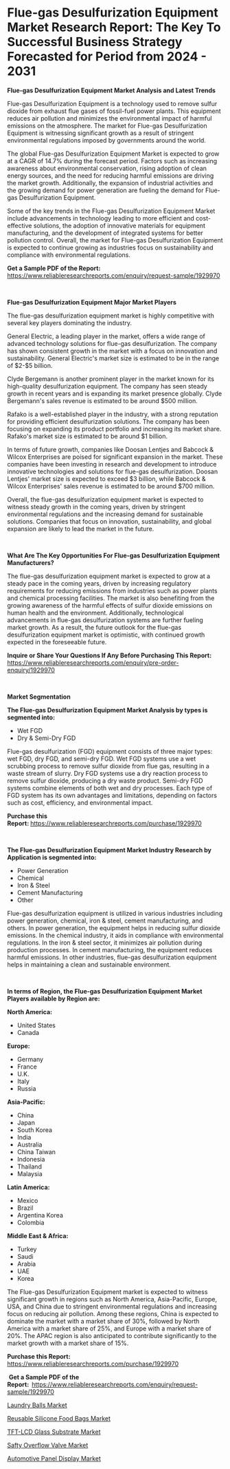 <p><h1>Flue-gas Desulfurization Equipment Market Research Report: The Key To Successful Business Strategy Forecasted for Period from 2024 - 2031</h1></p><p><strong>Flue-gas Desulfurization Equipment Market Analysis and Latest Trends</strong></p>
<p><p>Flue-gas Desulfurization Equipment is a technology used to remove sulfur dioxide from exhaust flue gases of fossil-fuel power plants. This equipment reduces air pollution and minimizes the environmental impact of harmful emissions on the atmosphere. The market for Flue-gas Desulfurization Equipment is witnessing significant growth as a result of stringent environmental regulations imposed by governments around the world.</p><p>The global Flue-gas Desulfurization Equipment Market is expected to grow at a CAGR of 14.7% during the forecast period. Factors such as increasing awareness about environmental conservation, rising adoption of clean energy sources, and the need for reducing harmful emissions are driving the market growth. Additionally, the expansion of industrial activities and the growing demand for power generation are fueling the demand for Flue-gas Desulfurization Equipment.</p><p>Some of the key trends in the Flue-gas Desulfurization Equipment Market include advancements in technology leading to more efficient and cost-effective solutions, the adoption of innovative materials for equipment manufacturing, and the development of integrated systems for better pollution control. Overall, the market for Flue-gas Desulfurization Equipment is expected to continue growing as industries focus on sustainability and compliance with environmental regulations.</p></p>
<p><strong>Get a Sample PDF of the Report:&nbsp;</strong> <a href="https://www.reliableresearchreports.com/enquiry/request-sample/1929970">https://www.reliableresearchreports.com/enquiry/request-sample/1929970</a></p>
<p>&nbsp;</p>
<p><strong>Flue-gas Desulfurization Equipment Major Market Players</strong></p>
<p><p>The flue-gas desulfurization equipment market is highly competitive with several key players dominating the industry. </p><p>General Electric, a leading player in the market, offers a wide range of advanced technology solutions for flue-gas desulfurization. The company has shown consistent growth in the market with a focus on innovation and sustainability. General Electric's market size is estimated to be in the range of $2-$5 billion.</p><p>Clyde Bergemann is another prominent player in the market known for its high-quality desulfurization equipment. The company has seen steady growth in recent years and is expanding its market presence globally. Clyde Bergemann's sales revenue is estimated to be around $500 million.</p><p>Rafako is a well-established player in the industry, with a strong reputation for providing efficient desulfurization solutions. The company has been focusing on expanding its product portfolio and increasing its market share. Rafako's market size is estimated to be around $1 billion.</p><p>In terms of future growth, companies like Doosan Lentjes and Babcock & Wilcox Enterprises are poised for significant expansion in the market. These companies have been investing in research and development to introduce innovative technologies and solutions for flue-gas desulfurization. Doosan Lentjes' market size is expected to exceed $3 billion, while Babcock & Wilcox Enterprises' sales revenue is estimated to be around $700 million.</p><p>Overall, the flue-gas desulfurization equipment market is expected to witness steady growth in the coming years, driven by stringent environmental regulations and the increasing demand for sustainable solutions. Companies that focus on innovation, sustainability, and global expansion are likely to lead the market in the future.</p></p>
<p>&nbsp;</p>
<p><strong>What Are The Key Opportunities For Flue-gas Desulfurization Equipment Manufacturers?</strong></p>
<p><p>The flue-gas desulfurization equipment market is expected to grow at a steady pace in the coming years, driven by increasing regulatory requirements for reducing emissions from industries such as power plants and chemical processing facilities. The market is also benefiting from the growing awareness of the harmful effects of sulfur dioxide emissions on human health and the environment. Additionally, technological advancements in flue-gas desulfurization systems are further fueling market growth. As a result, the future outlook for the flue-gas desulfurization equipment market is optimistic, with continued growth expected in the foreseeable future.</p></p>
<p><strong>Inquire or Share Your Questions If Any Before Purchasing This Report:</strong> <a href="https://www.reliableresearchreports.com/enquiry/pre-order-enquiry/1929970">https://www.reliableresearchreports.com/enquiry/pre-order-enquiry/1929970</a></p>
<p>&nbsp;</p>
<p><strong>Market Segmentation</strong></p>
<p><strong>The Flue-gas Desulfurization Equipment Market Analysis by types is segmented into:</strong></p>
<p><ul><li>Wet FGD</li><li>Dry & Semi-Dry FGD</li></ul></p>
<p><p>Flue-gas desulfurization (FGD) equipment consists of three major types: wet FGD, dry FGD, and semi-dry FGD. Wet FGD systems use a wet scrubbing process to remove sulfur dioxide from flue gas, resulting in a waste stream of slurry. Dry FGD systems use a dry reaction process to remove sulfur dioxide, producing a dry waste product. Semi-dry FGD systems combine elements of both wet and dry processes. Each type of FGD system has its own advantages and limitations, depending on factors such as cost, efficiency, and environmental impact.</p></p>
<p><strong>Purchase this Report:&nbsp;</strong><a href="https://www.reliableresearchreports.com/purchase/1929970">https://www.reliableresearchreports.com/purchase/1929970</a></p>
<p>&nbsp;</p>
<p><strong>The Flue-gas Desulfurization Equipment Market Industry Research by Application is segmented into:</strong></p>
<p><ul><li>Power Generation</li><li>Chemical</li><li>Iron & Steel</li><li>Cement Manufacturing</li><li>Other</li></ul></p>
<p><p>Flue-gas desulfurization equipment is utilized in various industries including power generation, chemical, iron & steel, cement manufacturing, and others. In power generation, the equipment helps in reducing sulfur dioxide emissions. In the chemical industry, it aids in compliance with environmental regulations. In the iron & steel sector, it minimizes air pollution during production processes. In cement manufacturing, the equipment reduces harmful emissions. In other industries, flue-gas desulfurization equipment helps in maintaining a clean and sustainable environment.</p></p>
<p>&nbsp;</p>
<p><strong>In terms of Region, the Flue-gas Desulfurization Equipment Market Players available by Region are:</strong></p>
<p>
    <p> <strong> North America: </strong>
        <ul>
            <li>United States</li>
            <li>Canada</li>
        </ul>
        </p> 
    <p> <strong> Europe: </strong>
        <ul>
            <li>Germany</li>
            <li>France</li>
            <li>U.K.</li>
            <li>Italy</li>
            <li>Russia</li>
        </ul>
        </p> 
    <p> <strong> Asia-Pacific: </strong>
        <ul>
            <li>China</li>
            <li>Japan</li>
            <li>South Korea</li>
            <li>India</li>
            <li>Australia</li>
            <li>China Taiwan</li>
            <li>Indonesia</li>
            <li>Thailand</li>
            <li>Malaysia</li>
        </ul>
        </p> 
    <p> <strong> Latin America: </strong>
        <ul>
            <li>Mexico</li>
            <li>Brazil</li>
            <li>Argentina Korea</li>
            <li>Colombia</li>
        </ul>
        </p> 
    <p> <strong> Middle East & Africa: </strong>
        <ul>
            <li>Turkey</li>
            <li>Saudi</li>
            <li>Arabia</li>
            <li>UAE</li>
            <li>Korea</li>
        </ul>
    </p>
    </p>
<p><p>The Flue-gas Desulfurization Equipment market is expected to witness significant growth in regions such as North America, Asia-Pacific, Europe, USA, and China due to stringent environmental regulations and increasing focus on reducing air pollution. Among these regions, China is expected to dominate the market with a market share of 30%, followed by North America with a market share of 25%, and Europe with a market share of 20%. The APAC region is also anticipated to contribute significantly to the market growth with a market share of 15%.</p></p>
<p><strong>Purchase this Report: </strong><a href="https://www.reliableresearchreports.com/purchase/1929970">https://www.reliableresearchreports.com/purchase/1929970</a></p>
<p>&nbsp;<strong>Get a Sample PDF of the Report:&nbsp;&nbsp;</strong><a href="https://www.reliableresearchreports.com/enquiry/request-sample/1929970">https://www.reliableresearchreports.com/enquiry/request-sample/1929970</a></p>
<p><strong></strong></p>
<p><p><a href="https://view.publitas.com/reportprime-1/laundry-balls-market-growth-market-trends-covid-19-impact-and-forecasts-for-period-from-2024-2031/">Laundry Balls Market</a></p><p><a href="https://view.publitas.com/reportprime-1/reusable-silicone-food-bags-market-research-report-unlocks-analysis-on-the-market-financial-status-market-size-and-market-revenue-upto-2031/">Reusable Silicone Food Bags Market</a></p><p><a href="https://glittery-fuchsia-86a.notion.site/TFT-LCD-Glass-Substrate-Market-Size-Share-Trends-Analysis-Report-By-Application-Regional-Outlook-6b2a5b71066b4d819f1bb7a6df22059c">TFT-LCD Glass Substrate Market</a></p><p><a href="https://github.com/danielneavesallisons03mba/Market-Research-Report-List-1/blob/main/safty-overflow-valve-market.md">Safty Overflow Valve Market</a></p><p><a href="https://acidic-farm-354.notion.site/Automotive-Panel-Display-Market-Research-Report-Provides-Critical-Insights-that-can-help-Shape-Busin-408ded3d216f4226abf6c812dc7b4de5">Automotive Panel Display Market</a></p></p>